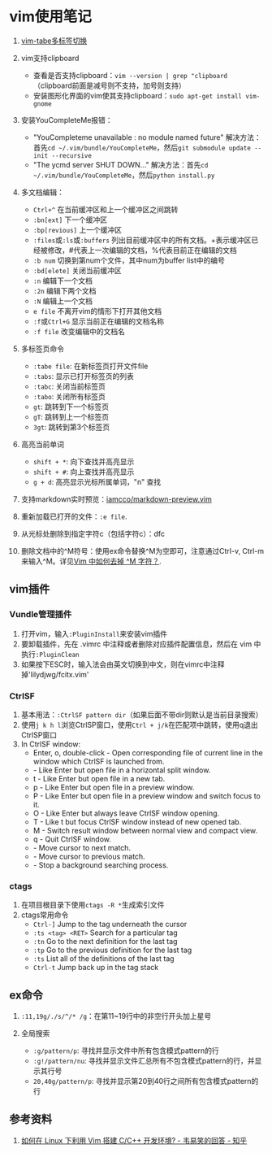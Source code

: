 # vim使用笔记

1. [vim-tabe多标签切换](https://blog.csdn.net/xs1326962515/article/details/77837017)

2. vim支持clipboard
    * 查看是否支持clipboard：`vim --version | grep "clipboard `（clipboard前面是减号则不支持，加号则支持）
    * 安装图形化界面的vim使其支持clipboard：`sudo apt-get install vim-gnome`

3. 安装YouCompleteMe报错：
    * "YouCompleteme unavailable : no module named future"
    解决方法：首先`cd ~/.vim/bundle/YouCompleteMe`，然后`git submodule update --init --recursive`
    * "The ycmd server SHUT DOWN..."
    解决方法：首先`cd ~/.vim/bundle/YouCompleteMe`，然后`python install.py`

4. 多文档编辑：
    * `Ctrl+^` 在当前缓冲区和上一个缓冲区之间跳转
    * `:bn[ext]` 下一个缓冲区
    * `:bp[revious]` 上一个缓冲区
    * `:files`或`:ls`或`:buffers` 列出目前缓冲区中的所有文档。+表示缓冲区已经被修改，#代表上一次编辑的文档，%代表目前正在编辑的文档
    * `:b num` 切换到第num个文件，其中num为buffer list中的编号
    * `:bd[elete]` 关闭当前缓冲区
    * `:n` 编辑下一个文档
    * `:2n` 编辑下两个文档
    * `:N` 编辑上一个文档
    * `e file` 不离开vim的情形下打开其他文档
    * `:f`或`Ctrl+G` 显示当前正在编辑的文档名称
    * `:f file` 改变编辑中的文档名

5. 多标签页命令
    * `:tabe file`: 在新标签页打开文件file
    * `:tabs`: 显示已打开标签页的列表
    * `:tabc`: 关闭当前标签页
    * `:tabo`: 关闭所有标签页
    * `gt`: 跳转到下一个标签页
    * `gT`: 跳转到上一个标签页
    * `3gt`: 跳转到第3个标签页

6. 高亮当前单词
    * `shift + *`: 向下查找并高亮显示
    * `shift + #`: 向上查找并高亮显示
    * `g + d`: 高亮显示光标所属单词，"n" 查找

7. 支持markdown实时预览：[iamcco/markdown-preview.vim](https://github.com/iamcco/markdown-preview.vim)

8. 重新加载已打开的文件：`:e file`.

9. 从光标处删除到指定字符c（包括字符c）：dfc

10. 删除文档中的^M符号：使用ex命令替换^M为空即可，注意通过Ctrl-v, Ctrl-m来输入^M。详见[Vim 中如何去掉 ^M 字符？](https://www.zhihu.com/question/22130727).

## vim插件

### Vundle管理插件
    
1. 打开vim，输入`:PluginInstall`来安装vim插件
2. 要卸载插件，先在 .vimrc 中注释或者删除对应插件配置信息，然后在 vim 中执行`:PluginClean`
3. 如果按下ESC时，输入法会由英文切换到中文，则在vimrc中注释掉'lilydjwg/fcitx.vim'

### CtrlSF

1. 基本用法：`:CtrlSF pattern dir`（如果后面不带dir则默认是当前目录搜索）
2. 使用`j k h l`浏览CtrlSP窗口，使用`Ctrl + j/k`在匹配项中跳转，使用q退出CtrlSP窗口
3. In CtrlSF window:
    * Enter, o, double-click - Open corresponding file of current line in the window which CtrlSF is launched from.
    * <C-O> - Like Enter but open file in a horizontal split window.
    * t - Like Enter but open file in a new tab.
    * p - Like Enter but open file in a preview window.
    * P - Like Enter but open file in a preview window and switch focus to it.
    * O - Like Enter but always leave CtrlSF window opening.
    * T - Like t but focus CtrlSF window instead of new opened tab.
    * M - Switch result window between normal view and compact view.
    * q - Quit CtrlSF window.
    * <C-J> - Move cursor to next match.
    * <C-K> - Move cursor to previous match.
    * <C-C> - Stop a background searching process.

### ctags

1. 在项目根目录下使用`ctags -R *`生成索引文件
2. ctags常用命令
    * `Ctrl-]` Jump to the tag underneath the cursor
    * `:ts <tag> <RET>`  Search for a particular tag
    * `:tn`  Go to the next definition for the last tag
    * `:tp`  Go to the previous definition for the last tag
    * `:ts`  List all of the definitions of the last tag
    * `Ctrl-t`  Jump back up in the tag stack

## ex命令

1. `:11,19g/./s/^/* /g`：在第11~19行中的非空行开头加上星号

2. 全局搜索
    * `:g/pattern/p`: 寻找并显示文件中所有包含模式pattern的行
    * `:g!/pattern/nu`: 寻找并显示文件汇总所有不包含模式pattern的行，并显示其行号
    * `20,40g/pattern/p`: 寻找并显示第20到40行之间所有包含模式pattern的行

## 参考资料

1. [如何在 Linux 下利用 Vim 搭建 C/C++ 开发环境? - 韦易笑的回答 - 知乎](https://www.zhihu.com/question/47691414/answer/373700711)

